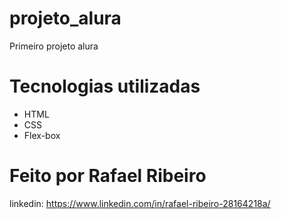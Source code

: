 # projeto_alura
Primeiro projeto alura 

# Tecnologias utilizadas
- HTML
- CSS
- Flex-box

# Feito por Rafael Ribeiro
linkedin: https://www.linkedin.com/in/rafael-ribeiro-28164218a/

